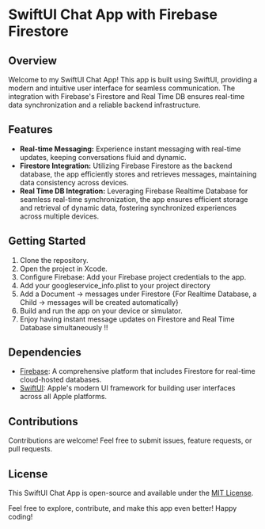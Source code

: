 # SwiftUI Chat App with Firebase Firestore

## Overview

Welcome to my SwiftUI Chat App! This app is built using SwiftUI, providing a modern and intuitive user interface for seamless communication. The integration with Firebase's Firestore and Real Time DB ensures real-time data synchronization and a reliable backend infrastructure.

## Features

- **Real-time Messaging:** Experience instant messaging with real-time updates, keeping conversations fluid and dynamic.
- **Firestore Integration:** Utilizing Firebase Firestore as the backend database, the app efficiently stores and retrieves messages, maintaining data consistency across devices.
- **Real Time DB Integration:** Leveraging Firebase Realtime Database for seamless real-time synchronization, the app ensures efficient storage and retrieval of dynamic data, fostering synchronized experiences across multiple devices.

## Getting Started

1. Clone the repository.
2. Open the project in Xcode.
3. Configure Firebase: Add your Firebase project credentials to the app.
4. Add your googleservice_info.plist to your project directory
5. Add a Document -> messages under Firestore {For Realtime Database, a Child -> messages will be created automatically}
6. Build and run the app on your device or simulator.
7. Enjoy having instant message updates on Firestore and Real Time Database simultaneously !!

## Dependencies

- [Firebase](https://firebase.google.com/): A comprehensive platform that includes Firestore for real-time cloud-hosted databases.
- [SwiftUI](https://developer.apple.com/xcode/swiftui/): Apple's modern UI framework for building user interfaces across all Apple platforms.

## Contributions

Contributions are welcome! Feel free to submit issues, feature requests, or pull requests.

## License

This SwiftUI Chat App is open-source and available under the [MIT License](LICENSE).

Feel free to explore, contribute, and make this app even better! Happy coding!
